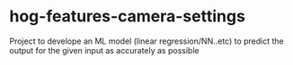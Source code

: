 # hog-features-camera-settings
 
Project to develope an ML model (linear regression/NN..etc) to predict the output for the given input as accurately as possible